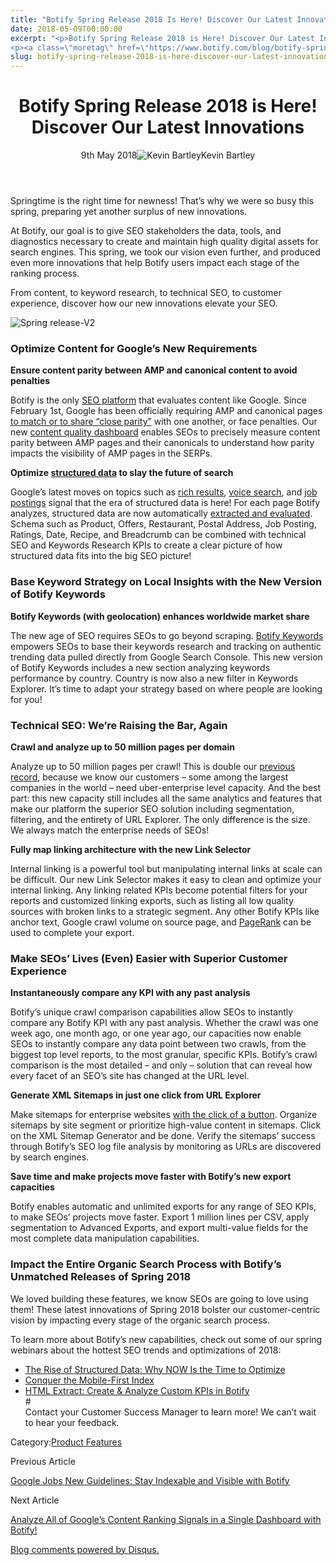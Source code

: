 ```yaml
---
title: "Botify Spring Release 2018 Is Here! Discover Our Latest Innovations"
date: 2018-05-09T00:00:00
excerpt: "<p>Botify Spring Release 2018 is Here! Discover Our Latest Innovations 9th May 2018Kevin Bartley Springtime is the right time for newness! That&#8217;s why we were so busy this spring, preparing yet another surplus of new innovations. At Botify, our goal is to give SEO stakeholders the data, tools, and diagnostics necessary to create and maintain&hellip; </p>
<p><a class=\"moretag\" href=\"https://www.botify.com/blog/botify-spring-release-2018-is-here-discover-our-latest-innovations\">Read the full article</a></p>"
slug: botify-spring-release-2018-is-here-discover-our-latest-innovations
---
```


<header class="text-center">
<h1 class="font-internacional font-regular normal text-header-one leading-header-one text-typography-accent-2">Botify Spring Release 2018 is Here! Discover Our Latest Innovations</h1>
<div class="flex items-center justify-center my-3"><span class="mr-1 font-internacional font-regular normal text-base leading-none text-typography-primary-lighter">9th May 2018</span><img decoding="async" class="rounded-full w-10 h-10" src="//images.ctfassets.net/tp56mevc46jo/3nx7dI37nG2AaSGesccy2i/7913c839ae02f3dc3cb08d2228652b33/kevin_bartley_faceshot.png" alt="Kevin Bartley" /><span class="ml-1 font-internacional font-regular normal text-base leading-none text-typography-primary">Kevin Bartley</span></div>
</header>
<p>Springtime is the right time for newness! That&#8217;s why we were so busy this spring, preparing yet another surplus of new innovations.</p>
<p>At Botify, our goal is to give SEO stakeholders the data, tools, and diagnostics necessary to create and maintain high quality digital assets for search engines. This spring, we took our vision even further, and produced even more innovations that help Botify users impact each stage of the ranking process.</p>
<p>From content, to keyword research, to technical SEO, to customer experience, discover how our new innovations elevate your SEO.</p>
<p><img decoding="async" src="//images.ctfassets.net/x3pujrb0lw7o/59AV3J8aJWGWS4EqqKgQYK/f35328a5585253c468ead67897f0d043/Spring_release-V2.png" alt="Spring release-V2" /></p>
<h3 id="optimize-content-for-google-s-new-requirements">Optimize Content for Google&#8217;s New Requirements</h3>
<p><strong>Ensure content parity between AMP and canonical content to avoid penalties</strong></p>
<p>Botify is the only <a href="https://www.botify.com/platform" data-internallinksmanager029f6b8e52c="1" title="enterprise seo platform">SEO platform</a> that evaluates content like Google. Since February 1st, Google has been officially requiring AMP and canonical pages <a href="https://webmasters.googleblog.com/2017/11/engaging-users-through-high-quality-amp.html">to match or to share &#8220;close parity&#8221;</a> with one another, or face penalties. Our new <a href="https://www.botify.com/blog/analyze-all-of-google's-content-ranking-signals-in-a-single-dashboard-with-Botify">content quality dashboard</a> enables SEOs to precisely measure content parity between AMP pages and their canonicals to understand how parity impacts the visibility of AMP pages in the SERPs.</p>
<p><strong>Optimize <a href="https://www.botify.com/learn/guides/structured-data-basics-using-schema-org-to-help-search-engines-understand-your-content" data-internallinksmanager029f6b8e52c="3" title="structured data" target="_blank" rel="noopener">structured data</a> to slay the future of search</strong></p>
<p>Google&#8217;s latest moves on topics such as <a href="https://webmasters.googleblog.com/2017/12/rich-results-tester.html">rich results</a>, <a href="https://www.searchenginejournal.com/voice-search-optimization/231319/">voice search</a>, and <a title="job postings" href="https://www.botify.com/blog/google-jobs-new-guidelines-stay-compliant-and-visible-with-botify">job postings</a> signal that the era of structured data is here! For each page Botify analyzes, structured data are now automatically <a href="https://www.botify.com/blog/breaking-news-introducing-botify-structured-data-optimizations">extracted and evaluated</a>. Schema such as Product, Offers, Restaurant, Postal Address, Job Posting, Ratings, Date, Recipe, and Breadcrumb can be combined with technical SEO and Keywords Research KPIs to create a clear picture of how structured data fits into the big SEO picture!</p>
<h3 id="base-keyword-strategy-on-local-insights-with-the-new-version-of-botify-keywords">Base Keyword Strategy on Local Insights with the New Version of Botify Keywords</h3>
<p><strong>Botify Keywords (with geolocation) enhances worldwide market share</strong></p>
<p>The new age of SEO requires SEOs to go beyond scraping. <a href="https://www.botify.com/blog/breaking-news-introducing-botify-keywords">Botify Keywords</a> empowers SEOs to base their keywords research and tracking on authentic trending data pulled directly from Google Search Console. This new version of Botify Keywords includes a new section analyzing keywords performance by country. Country is now also a new filter in Keywords Explorer. It&#8217;s time to adapt your strategy based on where people are looking for you!</p>
<h3 id="technical-seo-we-re-raising-the-bar-again">Technical SEO: We&#8217;re Raising the Bar, Again</h3>
<p><strong>Crawl and analyze up to 50 million pages per domain</strong></p>
<p>Analyze up to 50 million pages per crawl! This is double our <a href="https://www.botify.com/blog/breaking-news-introducing-25-million-page-crawl">previous record</a>, because we know our customers &#8211; some among the largest companies in the world &#8211; need uber-enterprise level capacity. And the best part: this new capacity still includes all the same analytics and features that make our platform the superior SEO solution including segmentation, filtering, and the entirety of URL Explorer. The only difference is the size. We always match the enterprise needs of SEOs!</p>
<p><strong>Fully map linking architecture with the new Link Selector</strong></p>
<p>Internal linking is a powerful tool but manipulating internal links at scale can be difficult. Our new Link Selector makes it easy to clean and optimize your internal linking. Any linking related KPIs become potential filters for your reports and customized linking exports, such as listing all low quality sources with broken links to a strategic segment. Any other Botify KPIs like anchor text, Google crawl volume on source page, and <a href="https://www.botify.com/learn/basics/pagerank" data-internallinksmanager029f6b8e52c="8" title="page rank" target="_blank" rel="noopener">PageRank</a> can be used to complete your export.</p>
<h3 id="make-seos-lives-even-easier-with-superior-customer-experience">Make SEOs&#8217; Lives (Even) Easier with Superior Customer Experience</h3>
<p><strong>Instantaneously compare any KPI with any past analysis</strong></p>
<p>Botify&#8217;s unique crawl comparison capabilities allow SEOs to instantly compare any Botify KPI with any past analysis. Whether the crawl was one week ago, one month ago, or one year ago, our capacities now enable SEOs to instantly compare any data point between two crawls, from the biggest top level reports, to the most granular, specific KPIs. Botify&#8217;s crawl comparison is the most detailed &#8211; and only &#8211; solution that can reveal how every facet of an SEO&#8217;s site has changed at the URL level.</p>
<p><strong>Generate XML Sitemaps in just one click from URL Explorer</strong></p>
<p>Make sitemaps for enterprise websites <a href="https://www.botify.com/blog/botify-xml-sitemap-generator-create-sitemap-in-one-click">with the click of a button</a>. Organize sitemaps by site segment or prioritize high-value content in sitemaps. Click on the XML Sitemap Generator and be done. Verify the sitemaps&#8217; success through Botify&#8217;s SEO log file analysis by monitoring as URLs are discovered by search engines.</p>
<p><strong>Save time and make projects move faster with Botify&#8217;s new export capacities</strong></p>
<p>Botify enables automatic and unlimited exports for any range of SEO KPIs, to make SEOs&#8217; projects move faster. Export 1 million lines per CSV, apply segmentation to Advanced Exports, and export multi-value fields for the most complete data manipulation capabilities.</p>
<h3 id="impact-the-entire-organic-search-process-with-botify-s-unmatched-releases-of-spring-2018">Impact the Entire Organic Search Process with Botify&#8217;s Unmatched Releases of Spring 2018</h3>
<p>We loved building these features, we know SEOs are going to love using them! These latest innovations of Spring 2018 bolster our customer-centric vision by impacting every stage of the organic search process.</p>
<p>To learn more about Botify&#8217;s new capabilities, check out some of our spring webinars about the hottest SEO trends and optimizations of 2018:</p>
<ul>
<li><a href="https://go.pardot.com/l/229872/2018-01-15/wn6y">The Rise of Structured Data: Why NOW Is the Time to Optimize</a></li>
<li><a href="https://ww2.botify.com/l/229872/2018-03-01/39dw9">Conquer the Mobile-First Index </a></li>
<li><a href="https://ww2.botify.com/l/229872/2018-04-05/3kzkf">HTML Extract: Create &amp; Analyze Custom KPIs in Botify</a><br />
#<br />
Contact your Customer Success Manager to learn more! We can&#8217;t wait to hear your feedback.</li>
</ul>
<div class="tags leading-big border-t border-b border-brand-quaternary-lighter mt-4"><span class="mr-1 font-roboto font-regular normal text-base leading-none">Category:</span><a class="uppercase text-typography-accent-1" href="/partners">Product Features</a></div>
<footer class="flex justify-center my-5 mx-5">
<div class="mr-1 w-1/2 text-right">
<p><span class="font-internacional font-regular normal text-base leading-none text-typography-primary">Previous Article</span></p>
<p><a class="inline-block mt-2" href="/blog/google-jobs-new-guidelines-stay-compliant-and-visible-with-botify"><span class="font-roboto font-regular normal text-base leading-none text-typography-accent-4">Google Jobs New Guidelines: Stay Indexable and Visible with Botify</span></a></p>
</div>
<div class="ml-1 w-1/2">
<p><span class="font-internacional font-regular normal text-base leading-none text-typography-primary">Next Article</span></p>
<p><a class="inline-block mt-2" href="/blog/analyze-all-of-google's-content-ranking-signals-in-a-single-dashboard-with-Botify"><span class="font-roboto font-regular normal text-base leading-none text-typography-accent-4">Analyze All of Google&#8217;s Content Ranking Signals in a Single Dashboard with Botify!</span></a></p>
</div>
</footer>
<div title="Botify Spring Release 2018 is Here! Discover Our Latest Innovations">
<div id="disqus_thread_old"></div>
<p><a class="dsq-brlink" href="http://disqus.com">Blog comments powered by <span class="logo-disqus">Disqus</span>.</a></p>
</div>
